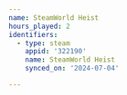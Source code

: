 ```yaml
---
name: SteamWorld Heist
hours_played: 2
identifiers:
  - type: steam
    appid: '322190'
    name: SteamWorld Heist
    synced_on: '2024-07-04'

---
```

